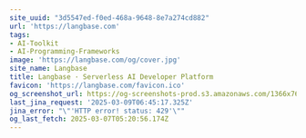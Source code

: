 ```yaml
---
site_uuid: "3d5547ed-f0ed-468a-9648-8e7a274cd882"
url: 'https://langbase.com'
tags:
- AI-Toolkit
- AI-Programming-Frameworks
image: 'https://langbase.com/og/cover.jpg'
site_name: Langbase
title: Langbase · Serverless AI Developer Platform
favicon: 'https://langbase.com/favicon.ico'
og_screenshot_url: https://og-screenshots-prod.s3.amazonaws.com/1366x768/80/false/fe14bb705f97b14477cd66fc6a02fde2f5cb810a3cb390fade9c3dcedf7232bf.jpeg
last_jina_request: '2025-03-09T06:45:17.325Z'
jina_error: "\"'HTTP error! status: 429'\""
og_last_fetch: 2025-03-07T05:20:56.174Z
---
```


